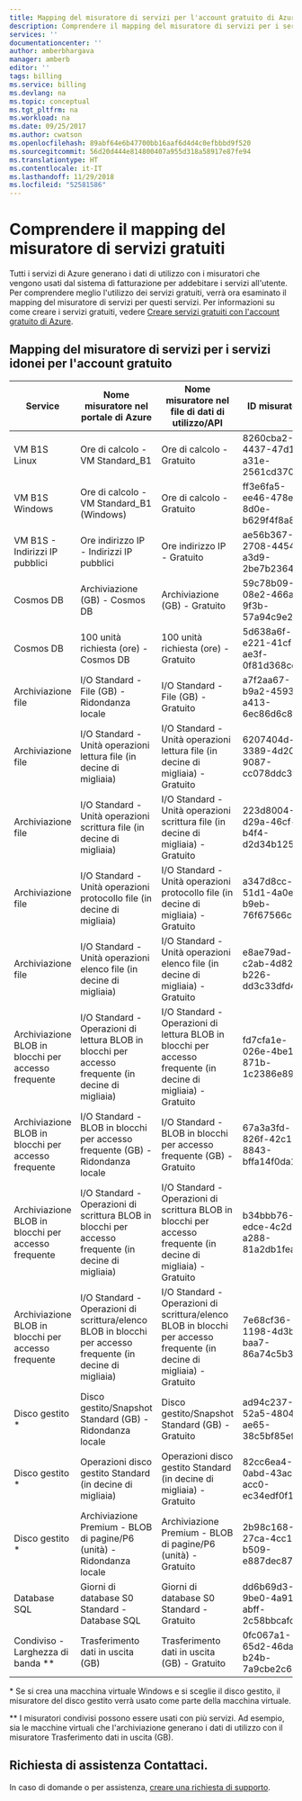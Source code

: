 ```yaml
---
title: Mapping del misuratore di servizi per l'account gratuito di Azure | Microsoft Docs
description: Comprendere il mapping del misuratore di servizi per i servizi inclusi nell'account gratuito.
services: ''
documentationcenter: ''
author: amberbhargava
manager: amberb
editor: ''
tags: billing
ms.service: billing
ms.devlang: na
ms.topic: conceptual
ms.tgt_pltfrm: na
ms.workload: na
ms.date: 09/25/2017
ms.author: cwatson
ms.openlocfilehash: 89abf64e6b47700bb16aaf6d4d4c0efbbbd9f520
ms.sourcegitcommit: 56d20d444e814800407a955d318a58917e87fe94
ms.translationtype: HT
ms.contentlocale: it-IT
ms.lasthandoff: 11/29/2018
ms.locfileid: "52581586"
---
```

# <a name="understand-free-service-to-meter-mapping"></a>Comprendere il mapping del misuratore di servizi gratuiti

Tutti i servizi di Azure generano i dati di utilizzo con i misuratori che vengono usati dal sistema di fatturazione per addebitare i servizi all'utente. Per comprendere meglio l'utilizzo dei servizi gratuiti, verrà ora esaminato il mapping del misuratore di servizi per questi servizi. Per informazioni su come creare i servizi gratuiti, vedere [Creare servizi gratuiti con l'account gratuito di Azure](billing-create-free-services-included-free-account.md).

## <a name="service-to-meter-mapping-for-free-account-eligible-services"></a>Mapping del misuratore di servizi per i servizi idonei per l'account gratuito 

|    Service   | Nome misuratore nel portale di Azure | Nome misuratore nel file di dati di utilizzo/API | ID misuratore |
| ------------ | -------------------------- | -------------------------| -------- |
| VM B1S Linux | Ore di calcolo - VM Standard_B1 | Ore di calcolo - Gratuito | 8260cba2-4437-47d1-a31e-2561cd370f50
| VM B1S Windows | Ore di calcolo - VM Standard_B1 (Windows) | Ore di calcolo - Gratuito | ff3e6fa5-ee46-478e-8d0e-b629f4f8a8ac
| VM B1S - Indirizzi IP pubblici  | Ore indirizzo IP - Indirizzi IP pubblici | Ore indirizzo IP - Gratuito | ae56b367-2708-4454-a3d9-2be7b2364ea1
| Cosmos DB | Archiviazione (GB) - Cosmos DB | Archiviazione (GB) - Gratuito | 59c78b09-08e2-466a-9f3b-57a94c9e2f31
| Cosmos DB | 100 unità richiesta (ore) - Cosmos DB | 100 unità richiesta (ore) - Gratuito | 5d638a6f-e221-41cf-ae3f-0f81d368cef6 
| Archiviazione file | I/O Standard - File (GB) - Ridondanza locale | I/O Standard - File (GB) - Gratuito | a7f2aa67-b9a2-4593-a413-6ec86d6c8e5b
| Archiviazione file | I/O Standard - Unità operazioni lettura file (in decine di migliaia) | I/O Standard - Unità operazioni lettura file (in decine di migliaia) - Gratuito | 6207404d-3389-4d20-9087-cc078ddc3fd9
| Archiviazione file | I/O Standard - Unità operazioni scrittura file (in decine di migliaia) | I/O Standard - Unità operazioni scrittura file (in decine di migliaia) - Gratuito | 223d8004-d29a-46cf-b4f4-d2d34b12548b
| Archiviazione file | I/O Standard - Unità operazioni protocollo file (in decine di migliaia) | I/O Standard - Unità operazioni protocollo file (in decine di migliaia) - Gratuito | a347d8cc-51d1-4a0e-b9eb-76f67566c3f5
| Archiviazione file | I/O Standard - Unità operazioni elenco file (in decine di migliaia) | I/O Standard - Unità operazioni elenco file (in decine di migliaia) - Gratuito | e8ae79ad-c2ab-4d82-b226-dd3c33dfd40c
| Archiviazione BLOB in blocchi per accesso frequente | I/O Standard - Operazioni di lettura BLOB in blocchi per accesso frequente (in decine di migliaia) | I/O Standard - Operazioni di lettura BLOB in blocchi per accesso frequente (in decine di migliaia) - Gratuito |fd7cfa1e-026e-4be1-871b-1c2386e8902e
| Archiviazione BLOB in blocchi per accesso frequente | I/O Standard - BLOB in blocchi per accesso frequente (GB) - Ridondanza locale | I/O Standard - BLOB in blocchi per accesso frequente (GB) - Gratuito | 67a3a3fd-826f-42c1-8843-bffa14f0da13
| Archiviazione BLOB in blocchi per accesso frequente | I/O Standard - Operazioni di scrittura BLOB in blocchi per accesso frequente (in decine di migliaia) | I/O Standard - Operazioni di scrittura BLOB in blocchi per accesso frequente (in decine di migliaia) - Gratuito | b34bbb76-edce-4c2d-a288-81a2db1fea53
| Archiviazione BLOB in blocchi per accesso frequente  | I/O Standard - Operazioni di scrittura/elenco BLOB in blocchi per accesso frequente (in decine di migliaia) | I/O Standard - Operazioni di scrittura/elenco BLOB in blocchi per accesso frequente (in decine di migliaia) - Gratuito | 7e68cf36-1198-4d3b-baa7-86a74c5b3079
| Disco gestito *  | Disco gestito/Snapshot Standard (GB) - Ridondanza locale | Disco gestito/Snapshot Standard (GB) - Gratuito | ad94c237-52a5-4804-ae65-38c5bf85ef42
| Disco gestito *  | Operazioni disco gestito Standard (in decine di migliaia) | Operazioni disco gestito Standard (in decine di migliaia) - Gratuito | 82cc6ea4-0abd-43ac-acc0-ec34edf0f14c
| Disco gestito *  | Archiviazione Premium - BLOB di pagine/P6 (unità) - Ridondanza locale | Archiviazione Premium - BLOB di pagine/P6 (unità) - Gratuito | 2b98c168-27ca-4cc1-b509-e887dec87657
| Database SQL | Giorni di database S0 Standard - Database SQL | Giorni di database S0 Standard - Gratuito | dd6b69d3-9be0-4a91-abff-2c58bbcafd1d
| Condiviso - Larghezza di banda ** | Trasferimento dati in uscita (GB) | Trasferimento dati in uscita (GB) - Gratuito | 0fc067a1-65d2-46da-b24b-7a9cbe2c69bd

\* Se si crea una macchina virtuale Windows e si sceglie il disco gestito, il misuratore del disco gestito verrà usato come parte della macchina virtuale.

\** I misuratori condivisi possono essere usati con più servizi. Ad esempio, sia le macchine virtuali che l'archiviazione generano i dati di utilizzo con il misuratore Trasferimento dati in uscita (GB).

## <a name="need-help-contact-us"></a>Richiesta di assistenza Contattaci.

In caso di domande o per assistenza, [creare una richiesta di supporto](https://portal.azure.com/#blade/Microsoft_Azure_Support/HelpAndSupportBlade/newsupportrequest).
